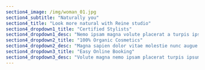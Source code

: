 ```yaml
---
section4_image: /img/woman_01.jpg
section4_subtitle: "Naturally you"
section4_title: "Look more natural with Reine studio"
section4_dropdown1_title: "Certified Stylists"
section4_dropdown1_desc: "Nemo ipsam magna volute placerat a turpis ipsum purus sapien ultrice ipsum aliquam congue dolor"
section4_dropdown2_title: "100% Organic Cosmetics"
section4_dropdown2_desc: "Magna sapien dolor vitae molestie nunc augue and primis quisque sapien justo aliquet venenatis quaerat"
section4_dropdown3_title: "Easy Online Booking"
section4_dropdown3_desc: "Volute magna nemo ipsam placerat turpis ipsum purus sapien ultrice ipsum aliquam an ipsum congue cursus"
---
```

